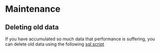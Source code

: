 # Maintenance

## Deleting old data

If you have accumulated so much data that performance is suffering, you can delete old data using the following [sql script](https://github.com/pact-foundation/pact_broker/blob/master/script/prod/clean-up.sql)

